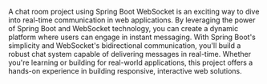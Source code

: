 <p>A chat room project using Spring Boot WebSocket is an exciting way to dive into real-time communication in web applications. By leveraging the power of Spring Boot and WebSocket technology, you can create a dynamic platform where users can engage in instant messaging. With Spring Boot's simplicity and WebSocket's bidirectional communication, you'll build a robust chat system capable of delivering messages in real-time. Whether you're learning or building for real-world applications, this project offers a hands-on experience in building responsive, interactive web solutions.</p>
